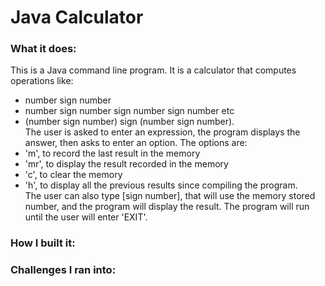 # Java Calculator

### What it does:

This is a Java command line program. It is a calculator that computes operations like:
- number sign number
- number sign number sign number sign number etc
- (number sign number) sign (number sign number).</br>
The user is asked to enter an expression, the program displays the answer, then asks to enter an option. The options are:
- 'm', to record the last result in the memory
- 'mr', to display the result recorded in the memory
- 'c', to clear the memory
- 'h', to display all the previous results since compiling the program.</br>
The user can also type [sign number], that will use the memory stored number, and the program will display the result. The program will run until the user will enter 'EXIT'.

### How I built it:



### Challenges I ran into:
